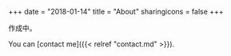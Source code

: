 +++
date = "2018-01-14"
title = "About"
sharingicons = false
+++

作成中。

You can [contact me]({{< relref "contact.md" >}}).
